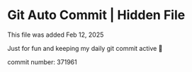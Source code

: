 # Git Auto Commit | Hidden File

This file was added Feb 12, 2025

Just for fun and keeping my daily git commit active 🤪

commit number: 371961
